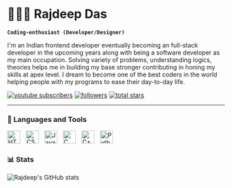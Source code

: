 # 🏊🏻‍♂️ Rajdeep Das

**`Coding-enthusiast (Developer/Designer)`**

I'm an Indian frontend developer eventually becoming an full-stack developer in the upcoming years along with being a software developer as my main occupation. Solving variety of problems, understanding logics, theories helps me in building my base stronger contributing in honing my skills at apex level. I dream to become one of the best coders in the world helping people with my programs to ease their day-to-day life.

   <p align="left">
      <a href="https://www.youtube.com/@yourajdeep?sub_confirmation=1">
         <img alt="youtube subscribers" title="Subscribe to my YouTube channel" src="https://custom-icon-badges.demolab.com/youtube/channel/subscribers/UC_XHHbX1t_QY4UuB24G4AaQ?color=%23E05D44&label=SUBSCRIBE&logo=video&logoColor=white&style=for-the-badge&labelColor=CE4630"/></a>  
      <a href="https://github.com/yourajdeep?tab=followers">
         <img alt="followers" title="Follow me on Github" src="https://custom-icon-badges.demolab.com/github/followers/yourajdeep?color=236ad3&labelColor=1155ba&style=for-the-badge&logo=person-add&label=Follow&logoColor=white"/></a>
      <a href="https://github.com/yourajdeep?tab=repositories&sort=stargazers">
         <img alt="total stars" title="Total stars on GitHub" src="https://custom-icon-badges.demolab.com/github/stars/yourajdeep?color=55960c&style=for-the-badge&labelColor=488207&logo=star"/></a>
   </p>

---

### 🧰 Languages and Tools

<img align="left" alt="HTML" width="30px" style="padding-right:10px;" src="https://cdn.jsdelivr.net/gh/devicons/devicon/icons/html5/html5-plain.svg" />
<img align="left" alt="CSS" width="30px" style="padding-right:10px;" src="https://cdn.jsdelivr.net/gh/devicons/devicon/icons/css3/css3-plain.svg" />
<img align="left" alt="JavaScript" width="30px" style="padding-right:10px;" src="https://cdn.jsdelivr.net/gh/devicons/devicon/icons/javascript/javascript-plain.svg" />
<img align="left" alt="C" width="30px" style="padding-right:10px;" src="https://cdn.jsdelivr.net/gh/devicons/devicon/icons/c/c-plain.svg" />
<img align="left" alt="C++" width="30px" style="padding-right:10px;" src="https://cdn.jsdelivr.net/gh/devicons/devicon/icons/cplusplus/cplusplus-plain.svg" />
<img align="left" alt="Python" width="30px" style="padding-right:10px;" src="https://cdn.jsdelivr.net/gh/devicons/devicon/icons/python/python-plain.svg" />
<br />

#

### 📊 Stats

![Rajdeep's GitHub stats](https://github-readme-stats.vercel.app/api?username=yourajdeep&show_icons=true&theme=gruvbox)

<!-- ![GitHub Streak](https://streak-stats.demolab.com?user=yourajdeep&theme=gruvbox&border_radius=4.5) -->

#
<!--
<details>
 <summary><h3>👨‍💻 Rajdeep's Coding Journey</h3></summary>
   I started my coding journey as an amateur. As a beginner and new to the coding world I started with C language which was the very first thing making me feel to code everyday. Eventually, while learning the main stream languages I started to gain interest in web-development and started with HTML, CSS and JS simultaneously. It was a good experience while learning all these things from heart. Currently, I am stil learning and trying to ace C++ inorder to solve problems more efficiently and on the way to get better and stronger in the competitive coding population. Beside all these, I love to do photography and play guitar.

-->
[youtube]: https://www.youtube.com/@yourajdeep
